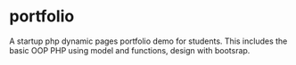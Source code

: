 # portfolio
A startup php dynamic pages portfolio demo for students.
This includes the basic OOP PHP using model and functions, design with bootsrap.
